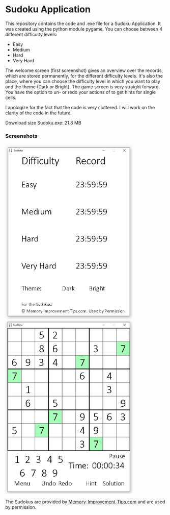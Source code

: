 # Sudoku Application

This repository contains the code and .exe file for a Sudoku Application.
It was created using the python module pygame. You can choose between 4 different difficulty levels:

- Easy
- Medium
- Hard
- Very Hard

The welcome screen (first screenshot) gives an overview over the records, which are stored permanently, for the different difficulty levels.
It's also the place, where you can choose the difficulty level in which you want to play and the theme (Dark or Bright).
The game screen is very straight forward. You have the option to un- or redo your actions of to get hints for single cells.

I apologize for the fact that the code is very cluttered.
I will work on the clarity of the code in the future.

Download size Sudoku.exe: 21.8 MB

### Screenshots

<img src="sudoku_screenshots/Sudoku_welcome_screen_13_07_21.png" alt="Welcome Screen of Sudoku Application" width="400px">
<img src="sudoku_screenshots/Sudoku_game_screen_13_07_21.png" alt="Game Screen of Sudoku Application" width="400px">

The Sudokus are provided by [Memory-Improvement-Tips.com](https://www.memory-improvement-tips.com/printable-sudoku-puzzles.html) and are used by permission.
